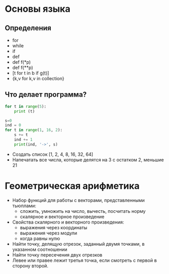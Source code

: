 # Основы языка

## Определения
* for
* while
* if
* def
* def f(*p)
* def f(**p)
* [t for t in b if g(t)]
* {k,v for k,v in collection}

## Что делает программа?

```python
for t in range(5):
    print (t)
``` 

```python
s=0
ind = 0
for t in range(1, 16, 2):
    s += t
    ind += 1
    print(ind, '->', s)
```

* Создать список [1, 2, 4, 8, 16, 32, 64]
* Напечатать все числа, которые делятся на 3 с остатком 2, меньшие 21

# Геометрическая арифметика
 * Набор функций для работы с векторами, представленными тьюплами:
   * сложить, умножить на число, вычесть, посчитать норму
   * скалярное и векторное произведение
 * Свойства скалярного и векторного произведения:
   * выражения через координаты
   * выражения через модули
   * когда равны нулю
 * Найти точку, делящую отрезок, заданный двумя точками, в указанном соотношении
 * Найти точку пересечения двух отрезков
 * Левее или правее лежит третья точка, если смотреть с первой в сторону второй.
